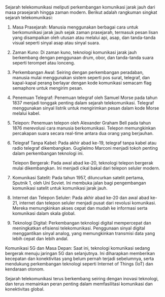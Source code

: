 Sejarah telekomunikasi meliputi perkembangan komunikasi jarak jauh dari masa prasejarah hingga zaman modern. Berikut adalah rangkuman singkat sejarah telekomunikasi:

1. Masa Prasejarah: Manusia menggunakan berbagai cara untuk berkomunikasi jarak jauh sejak zaman prasejarah, termasuk pesan lisan yang disampaikan oleh utusan atau melalui api, asap, dan tanda-tanda visual seperti sinyal asap atau sinyal suara.

2. Zaman Kuno: Di zaman kuno, teknologi komunikasi jarak jauh berkembang dengan penggunaan drum, obor, dan tanda-tanda suara seperti terompet atau lonceng.

3. Perkembangan Awal: Seiring dengan perkembangan peradaban, manusia mulai menggunakan sistem seperti pos surat, telegraf, dan kapal-kapal perang berlayar dengan kode komunikasi semacam flag semaphore untuk mengirim pesan.

4. Penemuan Telegraf: Penemuan telegraf oleh Samuel Morse pada tahun 1837 menjadi tonggak penting dalam sejarah telekomunikasi. Telegraf menggunakan sinyal listrik untuk mengirimkan pesan dalam kode Morse melalui kabel.

5. Telepon: Penemuan telepon oleh Alexander Graham Bell pada tahun 1876 merevolusi cara manusia berkomunikasi. Telepon memungkinkan percakapan suara secara real-time antara dua orang yang berjauhan.

6. Telegraf Tanpa Kabel: Pada akhir abad ke-19, telegraf tanpa kabel atau radio telegraf dikembangkan. Guglielmo Marconi menjadi tokoh penting dalam perkembangan teknologi ini.

   Telepon Bergerak: Pada awal abad ke-20, teknologi telepon bergerak mulai dikembangkan. Ini menjadi cikal bakal dari telepon seluler modern.

7. Komunikasi Satelit: Pada tahun 1957, diluncurkan satelit pertama, Sputnik 1, oleh Uni Soviet. Ini membuka jalan bagi pengembangan komunikasi satelit untuk komunikasi jarak jauh.

8. Internet dan Telepon Seluler: Pada akhir abad ke-20 dan awal abad ke-21, internet dan telepon seluler menjadi pusat dari revolusi komunikasi. Mereka memungkinkan akses cepat dan mudah ke informasi serta komunikasi dalam skala global.

9. Teknologi Digital: Perkembangan teknologi digital mempercepat dan meningkatkan efisiensi telekomunikasi. Penggunaan sinyal digital menggantikan sinyal analog, yang memungkinkan transmisi data yang lebih cepat dan lebih andal.

Komunikasi 5G dan Masa Depan: Saat ini, teknologi komunikasi sedang bergerak menuju jaringan 5G dan selanjutnya. Ini diharapkan memberikan kecepatan dan konektivitas yang belum pernah terjadi sebelumnya, serta mendukung perkembangan teknologi seperti Internet of Things (IoT) dan kendaraan otonom.

Sejarah telekomunikasi terus berkembang seiring dengan inovasi teknologi, dan terus memainkan peran penting dalam memfasilitasi komunikasi dan konektivitas global.
